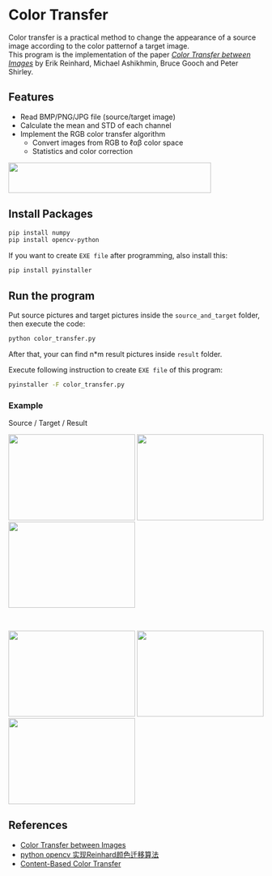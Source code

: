 Color Transfer
===
Color transfer is a practical method to change the appearance of a source image according to the color patternof a target image.<br>
This program is the implementation of the paper [*Color Transfer between Images*](https://www.cs.tau.ac.il/~turkel/imagepapers/ColorTransfer.pdf) by Erik Reinhard, Michael Ashikhmin, Bruce Gooch and Peter Shirley.

## Features
- Read BMP/PNG/JPG file (source/target image)
- Calculate the mean and STD of each channel
- Implement the RGB color transfer algorithm
    - Convert images from RGB to ℓαβ color space
    - Statistics and color correction

<img src="https://i.imgur.com/2bFZvDi.png" width="400" height="60">

## Install Packages 
```bash
pip install numpy
pip install opencv-python
```
If you want to create `EXE file` after programming, also install this:
```bash
pip install pyinstaller
```

## Run the program
Put source pictures and target pictures inside the `source_and_target` folder, then execute the code:
```bash
python color_transfer.py
```
After that, your can find n*m result pictures inside `result` folder.

Execute following instruction to create `EXE file` of this program:
```bash
pyinstaller -F color_transfer.py
```

### Example
Source / Target / Result

<p float="left">
    <img src="https://i.imgur.com/UqbFy34.jpg" width="250" height="170">
    <img src="https://i.imgur.com/piirZXC.png" width="250" height="170">
    <img src="https://i.imgur.com/zEb47kZ.jpg" width="250" height="170">
</p>
<br>
<p float="left">
	<img src="https://i.imgur.com/M1zPrJq.jpg" width="250" height="170">
	<img src="https://i.imgur.com/O62ubGC.jpg" width="250" height="170">
	<img src="https://i.imgur.com/XuzTKdf.jpg" width="250" height="170">
</p>

## References
- [Color Transfer between Images](https://www.cs.tau.ac.il/~turkel/imagepapers/ColorTransfer.pdf)
- [python opencv 实现Reinhard颜色迁移算法](https://www.cnblogs.com/likethanlove/p/6003677.html)
- [Content-Based Color Transfer](http://www.cs.albany.edu/~xmei/resource/pdf/color.pdf)
